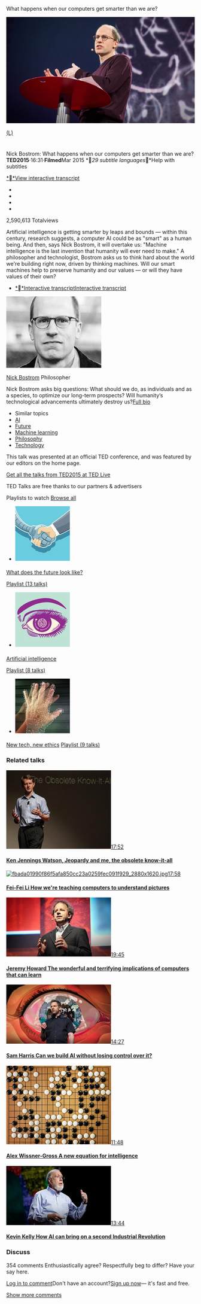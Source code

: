 What happens when our computers get smarter than we are?

 ![a693e3148df55358b76a30436f1accb09d1e2616_2880x1620.jpg](../_resources/05d225603f444434e4e8f84b205c690e.jpg)

[(L)](https://www.ted.com/talks/nick_bostrom_what_happens_when_our_computers_get_smarter_than_we_are#)

#

Nick Bostrom:
What happens when our computers get smarter than we are?
**TED2015**·16:31·**Filmed**Mar 2015
**29 subtitle languages**Help with subtitles

[**View interactive transcript](https://www.ted.com/talks/nick_bostrom_what_happens_when_our_computers_get_smarter_than_we_are/transcript?language=en)

-
-
-
-

2,590,613
Totalviews

Artificial intelligence is getting smarter by leaps and bounds — within this century, research suggests, a computer AI could be as "smart" as a human being. And then, says Nick Bostrom, it will overtake us: "Machine intelligence is the last invention that humanity will ever need to make." A philosopher and technologist, Bostrom asks us to think hard about the world we're building right now, driven by thinking machines. Will our smart machines help to preserve humanity and our values — or will they have values of their own?

- [**Interactive transcriptInteractive transcript](https://www.ted.com/talks/nick_bostrom_what_happens_when_our_computers_get_smarter_than_we_are/transcript?language=en)

[![56aef93b63301ffe15f201c8b357ee2161abf955_254x191.jpg](../_resources/69bea890dae3a3b67ca83d35f8694a2d.jpg)](https://www.ted.com/speakers/nick_bostrom)

[Nick Bostrom](https://www.ted.com/speakers/nick_bostrom)
Philosopher

Nick Bostrom asks big questions: What should we do, as individuals and as a species, to optimize our long-term prospects? Will humanity’s technological advancements ultimately destroy us?[Full bio](https://www.ted.com/speakers/nick_bostrom)

- Similar topics
- [AI](https://www.ted.com/topics/ai)
- [Future](https://www.ted.com/topics/future)
- [Machine learning](https://www.ted.com/topics/machine+learning)
- [Philosophy](https://www.ted.com/topics/philosophy)
- [Technology](https://www.ted.com/topics/technology)

This talk was presented at an official TED conference, and was featured by our editors on the home page.

[Get all the talks from TED2015 at TED Live](https://tedlive.ted.com/webcasts/2015/purchase)

TED Talks are free thanks to our partners & advertisers

Playlists to watch
[Browse all](https://www.ted.com/playlists)

- [![what_does_the_future_look_like.jpg](../_resources/58cdc57a2b6a99ccfc94c530cce39b95.jpg)](https://www.ted.com/playlists/85/what_does_the_future_look_like)

####

[What does the future look like?](https://www.ted.com/playlists/85/what_does_the_future_look_like)

[Playlist (13 talks)](https://www.ted.com/playlists/85/what_does_the_future_look_like)

- [![Artificial_Intelligence.jpg](../_resources/8fd540ceb0c0ed4cc6c8bd494d33344a.jpg)](https://www.ted.com/playlists/310/talks_on_artificial_intelligen)

####

[Artificial intelligence](https://www.ted.com/playlists/310/talks_on_artificial_intelligen)

[Playlist (8 talks)](https://www.ted.com/playlists/310/talks_on_artificial_intelligen)

- [![new_tech_new_morals.jpg](../_resources/35dc98e99021a68948cb688b0ccb71a3.jpg)](https://www.ted.com/playlists/329/new_tech_new_morals)

####

[New tech, new ethics](https://www.ted.com/playlists/329/new_tech_new_morals)
[Playlist (9 talks)](https://www.ted.com/playlists/329/new_tech_new_morals)

### Related talks

[![c1c6ba11c2170e47c9cae5e674edfd102a5b85f3_1600x1200.jpg](../_resources/7035c870a98d519dcd92ec1dbdb6d814.jpg)17:52](https://www.ted.com/talks/ken_jennings_watson_jeopardy_and_me_the_obsolete_know_it_all)

#### [Ken Jennings Watson, Jeopardy and me, the obsolete know-it-all](https://www.ted.com/talks/ken_jennings_watson_jeopardy_and_me_the_obsolete_know_it_all)

[![fbada01990f86f5afa850cc23a0259fec091f929_2880x1620.jpg](:/e0db491ae512bce1f23fd712c0591ccd)17:58](https://www.ted.com/talks/fei_fei_li_how_we_re_teaching_computers_to_understand_pictures)

#### [Fei-Fei Li How we're teaching computers to understand pictures](https://www.ted.com/talks/fei_fei_li_how_we_re_teaching_computers_to_understand_pictures)

[![4707d8e88ba824e4a9ad05ee2446d93576117d21_2880x1620.jpg](../_resources/3e96af16eb09c453adc0925e73b932e8.jpg)19:45](https://www.ted.com/talks/jeremy_howard_the_wonderful_and_terrifying_implications_of_computers_that_can_learn)

#### [Jeremy Howard The wonderful and terrifying implications of computers that can learn](https://www.ted.com/talks/jeremy_howard_the_wonderful_and_terrifying_implications_of_computers_that_can_learn)

[![eda8b85771e90749c3e3e072c3f319417713ee92_2880x1620.jpg](../_resources/c9114dd40eb472065c75750f1c030f6c.jpg)14:27](https://www.ted.com/talks/sam_harris_can_we_build_ai_without_losing_control_over_it)

#### [Sam Harris Can we build AI without losing control over it?](https://www.ted.com/talks/sam_harris_can_we_build_ai_without_losing_control_over_it)

[![15af4df75aba589bfcd57c1e72b572e24067bc29_1600x1200.jpg](../_resources/25b77be91fe5a40f2e7faf3b8d7b2dde.jpg)11:48](https://www.ted.com/talks/alex_wissner_gross_a_new_equation_for_intelligence)

#### [Alex Wissner-Gross A new equation for intelligence](https://www.ted.com/talks/alex_wissner_gross_a_new_equation_for_intelligence)

[![1879eda9d3817eaadc472c49075a618eaf4b4100_2880x1620.jpg](../_resources/91fb946dd2c242434c2813a5913ab901.jpg)13:44](https://www.ted.com/talks/kevin_kelly_how_ai_can_bring_on_a_second_industrial_revolution)

#### [Kevin Kelly How AI can bring on a second Industrial Revolution](https://www.ted.com/talks/kevin_kelly_how_ai_can_bring_on_a_second_industrial_revolution)

### Discuss

354 comments
Enthusiastically agree? Respectfully beg to differ? Have your say here.

[Log in to comment](https://www.ted.com/session/new)Don't have an account?[Sign up now](https://www.ted.com/users/new)— it's fast and free.

[Show more comments](https://www.ted.com/talks/nick_bostrom_what_happens_when_our_computers_get_smarter_than_we_are#)